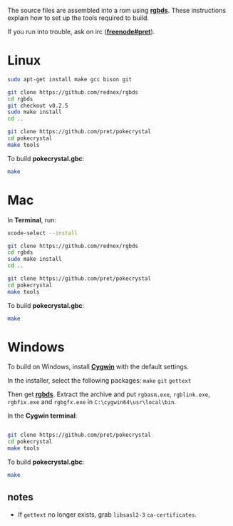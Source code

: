 The source files are assembled into a rom using [**rgbds**](https://github.com/rednex/rgbds).
These instructions explain how to set up the tools required to build.

If you run into trouble, ask on irc ([**freenode#pret**](https://kiwiirc.com/client/irc.freenode.net/?#pret)).


# Linux

```bash
sudo apt-get install make gcc bison git

git clone https://github.com/rednex/rgbds
cd rgbds
git checkout v0.2.5
sudo make install
cd ..

git clone https://github.com/pret/pokecrystal
cd pokecrystal
make tools
```

To build **pokecrystal.gbc**:

```bash
make
```


# Mac

In **Terminal**, run:

```bash
xcode-select --install

git clone https://github.com/rednex/rgbds
cd rgbds
sudo make install
cd ..

git clone https://github.com/pret/pokecrystal
cd pokecrystal
make tools
```

To build **pokecrystal.gbc**:

```bash
make
```


# Windows

To build on Windows, install [**Cygwin**](http://cygwin.com/install.html) with the default settings.

In the installer, select the following packages: `make` `git` `gettext`

Then get [**rgbds**](https://github.com/rednex/rgbds/releases/).
Extract the archive and put `rgbasm.exe`, `rgblink.exe`, `rgbfix.exe` and `rgbgfx.exe` in `C:\cygwin64\usr\local\bin`.

In the **Cygwin terminal**:

```bash

git clone https://github.com/pret/pokecrystal
cd pokecrystal
make tools
```

To build **pokecrystal.gbc**:

```bash
make
```

## notes

- If `gettext` no longer exists, grab `libsasl2-3` `ca-certificates`.
